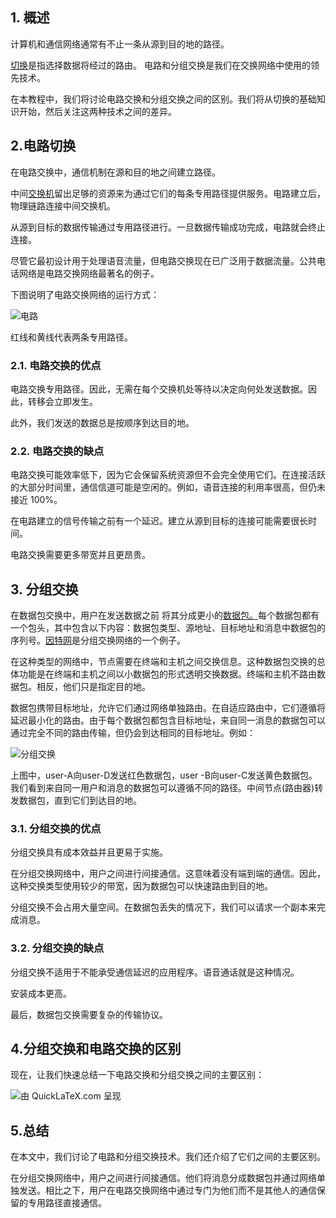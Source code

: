 ## 1. 概述

计算机和通信网络通常有不止一条从源到目的地的路径。

[切换](https://www.baeldung.com/cs/routing-vs-forwarding-vs-switching)是指选择数据将经过的路由。 电路和分组交换是我们在交换网络中使用的领先技术。

在本教程中，我们将讨论电路交换和分组交换之间的区别。我们将从切换的基础知识开始，然后关注这两种技术之间的差异。

## 2.电路切换

在电路交换中，通信机制在源和目的地之间建立路径。

中间[交换机](https://www.baeldung.com/cs/routers-vs-switches-vs-access-points)留出足够的资源来为通过它们的每条专用路径提供服务。电路建立后，物理链路连接中间交换机。

从源到目标的数据传输通过专用路径进行。一旦数据传输成功完成，电路就会终止连接。

尽管它最初设计用于处理语音流量，但电路交换现在已广泛用于数据流量。公共电话网络是电路交换网络最著名的例子。

下图说明了电路交换网络的运行方式：

![电路](https://www.baeldung.com/wp-content/uploads/sites/4/2023/01/Circuit_switching_diagram.jpg)

红线和黄线代表两条专用路径。

### 2.1. 电路交换的优点

电路交换专用路径。因此，无需在每个交换机处等待以决定向何处发送数据。因此，转移会立即发生。

此外，我们发送的数据总是按顺序到达目的地。

### 2.2. 电路交换的缺点

电路交换可能效率低下，因为它会保留系统资源但不会完全使用它们。在连接活跃的大部分时间里，通信信道可能是空闲的。例如，语音连接的利用率很高，但仍未接近 100%。

在电路建立的信号传输之前有一个延迟。建立从源到目标的连接可能需要很长时间。

电路交换需要更多带宽并且更昂贵。

## 3. 分组交换

在数据包交换中，用户在发送数据之前 将其分成更小的[数据包。](https://www.baeldung.com/cs/osi-packets-vs-frames)每个数据包都有一个包头，其中包含以下内容：数据包类型、源地址、目标地址和消息中数据包的序列号。[因特网](https://www.baeldung.com/cs/internet-vs-intranet-vs-extranet)是分组交换网络的一个例子。

在这种类型的网络中，节点需要在终端和主机之间交换信息。这种数据包交换的总体功能是在终端和主机之间以小数据包的形式透明交换数据。终端和主机不路由数据包。相反，他们只是指定目的地。

数据包携带目标地址，允许它们通过网络单独路由。在自适应路由中，它们遵循将延迟最小化的路由。由于每个数据包都包含目标地址，来自同一消息的数据包可以通过完全不同的路由传输，但仍会到达相同的目标地址。例如：

![分组交换](https://www.baeldung.com/wp-content/uploads/sites/4/2023/01/packet_switching_diagram.jpg)

上图中，user-A向user-D发送红色数据包，user -B向user-C发送黄色数据包。我们看到来自同一用户和消息的数据包可以遵循不同的路径。中间节点(路由器)转发数据包，直到它们到达目的地。

### 3.1. 分组交换的优点

分组交换具有成本效益并且更易于实施。

在分组交换网络中，用户之间进行间接通信。这意味着没有端到端的通信。因此，这种交换类型使用较少的带宽，因为数据包可以快速路由到目的地。

分组交换不会占用大量空间。在数据包丢失的情况下，我们可以请求一个副本来完成消息。

### 3.2. 分组交换的缺点

分组交换不适用于不能承受通信延迟的应用程序。语音通话就是这种情况。

安装成本更高。

最后，数据包交换需要复杂的传输协议。

## 4.分组交换和电路交换的区别

现在，让我们快速总结一下电路交换和分组交换之间的主要区别：



![由 QuickLaTeX.com 呈现](https://www.baeldung.com/wp-content/ql-cache/quicklatex.com-9ff7d2da6d81f8e99f2e0b184d75d3ad_l3.svg)



## 5.总结

在本文中，我们讨论了电路和分组交换技术。我们还介绍了它们之间的主要区别。

在分组交换网络中，用户之间进行间接通信。他们将消息分成数据包并通过网络单独发送。相比之下，用户在电路交换网络中通过专门为他们而不是其他人的通信保留的专用路径直接通信。